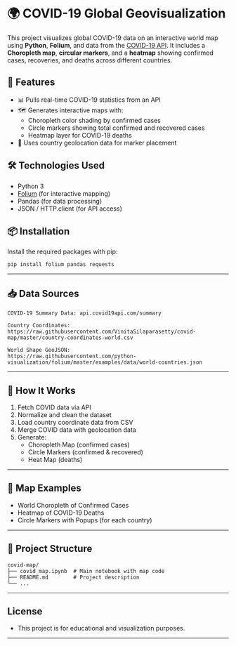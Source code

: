 # 🌍 COVID-19 Global Geovisualization

This project visualizes global COVID-19 data on an interactive world map using **Python**, **Folium**, and data from the [COVID-19 API](https://api.covid19api.com/). It includes a **Choropleth map**, **circular markers**, and a **heatmap** showing confirmed cases, recoveries, and deaths across different countries.

## 📌 Features

- 📊 Pulls real-time COVID-19 statistics from an API
- 🗺️ Generates interactive maps with:
  - Choropleth color shading by confirmed cases
  - Circle markers showing total confirmed and recovered cases
  - Heatmap layer for COVID-19 deaths
- 📍 Uses country geolocation data for marker placement

## 🛠️ Technologies Used

- Python 3
- [Folium](https://python-visualization.github.io/folium/) (for interactive mapping)
- Pandas (for data processing)
- JSON / HTTP.client (for API access)

## 📦 Installation

Install the required packages with pip:

```
pip install folium pandas requests
```

---

## 📥 Data Sources
```
COVID-19 Summary Data: api.covid19api.com/summary
```
```
Country Coordinates:
https://raw.githubusercontent.com/VinitaSilaparasetty/covid-map/master/country-coordinates-world.csv
```
```
World Shape GeoJSON:
https://raw.githubusercontent.com/python-visualization/folium/master/examples/data/world-countries.json
```

---

## 🚀 How It Works

1. Fetch COVID data via API
2. Normalize and clean the dataset
3. Load country coordinate data from CSV
4. Merge COVID data with geolocation data
5. Generate:
    - Choropleth Map (confirmed cases)
    - Circle Markers (confirmed & recovered)
    - Heat Map (deaths)

---

## 📸 Map Examples

- World Choropleth of Confirmed Cases
- Heatmap of COVID-19 Deaths
- Circle Markers with Popups (for each country)

---

## 📁 Project Structure
```
covid-map/
├── covid_map.ipynb  # Main notebook with map code
├── README.md        # Project description
└── ...
```

---

## License
- This project is for educational and visualization purposes.

---